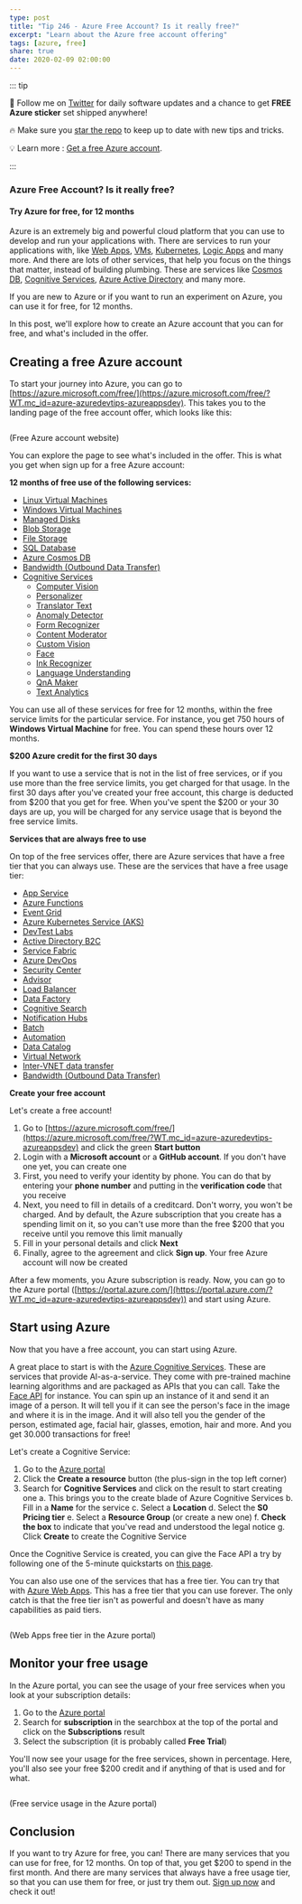 ```yaml
---
type: post
title: "Tip 246 - Azure Free Account? Is it really free?"
excerpt: "Learn about the Azure free account offering"
tags: [azure, free]
share: true
date: 2020-02-09 02:00:00
---
```


::: tip 

:unicorn: Follow me on [Twitter](https://twitter.com/intent/follow?screen_name=mbcrump) for daily software updates and a chance to get **FREE Azure sticker** set shipped anywhere!

:fire: Make sure you [star the repo](http://azuredev.tips?WT.mc_id=azure-azuredevtips-azureappsdev) to keep up to date with new tips and tricks.

:bulb: Learn more : [Get a free Azure account](https://azure.microsoft.com/free/?WT.mc_id=azure-azuredevtips-azureappsdev). 

:::

### Azure Free Account? Is it really free?

#### Try Azure for free, for 12 months

Azure is an extremely big and powerful cloud platform that you can use to develop and run your applications with. There are services to run your applications with, like [Web Apps](https://azure.microsoft.com/services/app-service/web/?WT.mc_id=azure-azuredevtips-azureappsdev), [VMs](https://azure.microsoft.com/services/virtual-machines/?WT.mc_id=azure-azuredevtips-azureappsdev), [Kubernetes](https://azure.microsoft.com/services/kubernetes-service/?WT.mc_id=azure-azuredevtips-azureappsdev), [Logic Apps](https://azure.microsoft.com/services/logic-apps/) and many more. And there are lots of other services, that help you focus on the things that matter, instead of building plumbing. These are services like [Cosmos DB](https://azure.microsoft.com/services/cosmos-db/?WT.mc_id=azure-azuredevtips-azureappsdev), [Cognitive Services](https://azure.microsoft.com/services/cognitive-services/?WT.mc_id=azure-azuredevtips-azureappsdev), [Azure Active Directory](https://azure.microsoft.com/services/active-directory/?WT.mc_id=azure-azuredevtips-azureappsdev) and many more.

If you are new to Azure or if you want to run an experiment on Azure, you can use it for free, for 12 months.

In this post, we'll explore how to create an Azure account that you can for free, and what's included in the offer.

## Creating a free Azure account

To start your journey into Azure, you can go to [https://azure.microsoft.com/free/](https://azure.microsoft.com/free/?WT.mc_id=azure-azuredevtips-azureappsdev). This takes you to the landing page of the free account offer, which looks like this:

<img :src="$withBase('/files/42website.png')">

(Free Azure account website)

You can explore the page to see what's included in the offer. This is what you get when sign up for a free Azure account:

**12 months of free use of the following services:**

 * [Linux Virtual Machines](https://docs.microsoft.com/azure/virtual-machines/linux/?WT.mc_id=docs-azuredevtips-azureappsdev)
 * [Windows Virtual Machines](https://azure.microsoft.com/services/virtual-machines/?WT.mc_id=azure-azuredevtips-azureappsdev)
 * [Managed Disks](https://docs.microsoft.com/azure/virtual-machines/windows/managed-disks-overview?WT.mc_id=docs-azuredevtips-azureappsdev)
 * [Blob Storage](https://azure.microsoft.com/services/storage/blobs/?WT.mc_id=azure-azuredevtips-azureappsdev)
 * [File Storage](https://azure.microsoft.com/services/storage/files/?WT.mc_id=azure-azuredevtips-azureappsdev)
 * [SQL Database](https://docs.microsoft.com/azure/sql-database/?WT.mc_id=docs-azuredevtips-azureappsdev)
 * [Azure Cosmos DB](https://azure.microsoft.com/services/cosmos-db/?WT.mc_id=azure-azuredevtips-azureappsdev)
 * [Bandwidth (Outbound Data Transfer)](https://azure.microsoft.com/pricing/details/bandwidth/?WT.mc_id=azure-azuredevtips-azureappsdev)
 * [Cognitive Services](https://azure.microsoft.com/services/cognitive-services/?WT.mc_id=azure-azuredevtips-azureappsdev)
   * [Computer Vision](https://azure.microsoft.com/services/cognitive-services/computer-vision/?WT.mc_id=azure-azuredevtips-azureappsdev)
   * [Personalizer](https://azure.microsoft.com/services/cognitive-services/personalizer/?WT.mc_id=azure-azuredevtips-azureappsdev)
   * [Translator Text](https://docs.microsoft.com/nl-nl/azure/cognitive-services/translator/?WT.mc_id=docs-azuredevtips-azureappsdev)
   * [Anomaly Detector](https://azure.microsoft.com/services/cognitive-services/anomaly-detector/?WT.mc_id=azure-azuredevtips-azureappsdev)
   * [Form Recognizer](https://azure.microsoft.com/services/cognitive-services/form-recognizer/?WT.mc_id=azure-azuredevtips-azureappsdev)
   * [Content Moderator](https://docs.microsoft.com/azure/cognitive-services/content-moderator/overview?WT.mc_id=docs-azuredevtips-azureappsdev)
   * [Custom Vision](https://azure.microsoft.com/services/cognitive-services/custom-vision-service/?WT.mc_id=azure-azuredevtips-azureappsdev)
   * [Face](https://docs.microsoft.com/azure/cognitive-services/face/overview?WT.mc_id=docs-azuredevtips-azureappsdev)
   * [Ink Recognizer](https://azure.microsoft.com/services/cognitive-services/ink-recognizer/?WT.mc_id=azure-azuredevtips-azureappsdev)
   * [Language Understanding](https://docs.microsoft.com/azure/cognitive-services/luis/what-is-luis?WT.mc_id=docs-azuredevtips-azureappsdev)
   * [QnA Maker](https://azure.microsoft.com/services/cognitive-services/qna-maker/?WT.mc_id=azure-azuredevtips-azureappsdev)
   * [Text Analytics](https://azure.microsoft.com/services/cognitive-services/text-analytics/?WT.mc_id=azure-azuredevtips-azureappsdev)

You can use all of these services for free for 12 months, within the free service limits for the particular service.
For instance, you get 750 hours of **Windows Virtual Machine** for free. You can spend these hours over 12 months.

**\$200 Azure credit for the first 30 days**

If you want to use a service that is not in the list of free services, or if you use more than the free service limits, you get charged for that usage. In the first 30 days after you've created your free account, this charge is deducted from $200 that you get for free. When you've spent the \$200 or your 30 days are up, you will be charged for any service usage that is beyond the free service limits.  

**Services that are always free to use**

On top of the free services offer, there are Azure services that have a free tier that you can always use. These are the services that have a free usage tier:
* [App Service](https://docs.microsoft.com/azure/app-service/?WT.mc_id=docs-azuredevtips-azureappsdev)
* [Azure Functions](https://azure.microsoft.com/services/functions/?WT.mc_id=azure-azuredevtips-azureappsdev)
* [Event Grid](https://azure.microsoft.com/services/event-grid/?WT.mc_id=azure-azuredevtips-azureappsdev)
* [Azure Kubernetes Service (AKS)](https://azure.microsoft.com/services/kubernetes-service/?WT.mc_id=azure-azuredevtips-azureappsdev)
* [DevTest Labs](https://azure.microsoft.com/services/devtest-lab/?WT.mc_id=azure-azuredevtips-azureappsdev)
* [Active Directory B2C](https://docs.microsoft.com/azure/active-directory-b2c/active-directory-b2c-overview?WT.mc_id=docs-azuredevtips-azureappsdev)
* [Service Fabric](https://azure.microsoft.com/services/service-fabric/?WT.mc_id=azure-azuredevtips-azureappsdev)
* [Azure DevOps](https://azure.microsoft.com/services/devops/?WT.mc_id=azure-azuredevtips-azureappsdev)
* [Security Center](https://azure.microsoft.com/services/security-center/?WT.mc_id=azure-azuredevtips-azureappsdev)
* [Advisor](https://azure.microsoft.com/services/advisor/?WT.mc_id=azure-azuredevtips-azureappsdev)
* [Load Balancer](https://docs.microsoft.com/azure/load-balancer/load-balancer-overview?WT.mc_id=docs-azuredevtips-azureappsdev)
* [Data Factory](https://azure.microsoft.com/services/data-factory/?WT.mc_id=azure-azuredevtips-azureappsdev)
* [Cognitive Search](https://azure.microsoft.com/services/search/?WT.mc_id=azure-azuredevtips-azureappsdev)
* [Notification Hubs](https://azure.microsoft.com/services/notification-hubs/?WT.mc_id=azure-azuredevtips-azureappsdev)
* [Batch](https://azure.microsoft.com/services/batch/?WT.mc_id=azure-azuredevtips-azureappsdev)
* [Automation](https://azure.microsoft.com/services/automation/?WT.mc_id=azure-azuredevtips-azureappsdev)
* [Data Catalog](https://azure.microsoft.com/services/data-catalog/?WT.mc_id=azure-azuredevtips-azureappsdev)
* [Virtual Network](https://docs.microsoft.com/azure/virtual-network/virtual-networks-overview?WT.mc_id=docs-azuredevtips-azureappsdev)
* [Inter-VNET data transfer](https://azure.microsoft.com/pricing/details/vpn-gateway/?WT.mc_id=azure-azuredevtips-azureappsdev)
* [Bandwidth (Outbound Data Transfer)](https://azure.microsoft.com/pricing/details/bandwidth/?WT.mc_id=azure-azuredevtips-azureappsdev)

**Create your free account**

Let's create a free account! 
1. Go to [https://azure.microsoft.com/free/](https://azure.microsoft.com/free/?WT.mc_id=azure-azuredevtips-azureappsdev) and click the green **Start button**
2. Login with a **Microsoft account** or a **GitHub account**. If you don't have one yet, you can create one
3. First, you need to verify your identity by phone. You can do that by entering your **phone number** and putting in the **verification code** that you receive
4. Next, you need to fill in details of a creditcard. Don't worry, you won't be charged. And by default, the Azure subscription that you create has a spending limit on it, so you can't use more than the free $200 that you receive until you remove this limit manually
5. Fill in your personal details and click **Next**
6. Finally, agree to the agreement and click **Sign up**. Your free Azure account will now be created

After a few moments, you Azure subscription is ready. Now, you can go to the Azure portal ([https://portal.azure.com/](https://portal.azure.com/?WT.mc_id=azure-azuredevtips-azureappsdev)) and start using Azure. 

## Start using Azure

Now that you have a free account, you can start using Azure. 

A great place to start is with the [Azure Cognitive Services](https://azure.microsoft.com/services/cognitive-services/?WT.mc_id=azure-azuredevtips-azureappsdev). These are services that provide AI-as-a-service. They come with pre-trained machine learning algorithms and are packaged as APIs that you can call. Take the [Face API](https://docs.microsoft.com/azure/cognitive-services/face/overview?WT.mc_id=docs-azuredevtips-azureappsdev) for instance. You can spin up an instance of it and send it an image of a person. It will tell you if it can see the person's face in the image and where it is in the image. And it will also tell you the gender of the person, estimated age, facial hair, glasses, emotion, hair and more. And you get 30.000 transactions for free!

Let's create a Cognitive Service:
1. Go to the [Azure portal](https://portal.azure.com/?WT.mc_id=azure-azuredevtips-azureappsdev)
2. Click the **Create a resource** button (the plus-sign in the top left corner)
3. Search for **Cognitive Services** and click on the result to start creating one
   a. This brings you to the create blade of Azure Cognitive Services
   b. Fill in a **Name** for the service
   c. Select a **Location**
   d. Select the **S0 Pricing tier**
   e. Select a **Resource Group** (or create a new one)
   f. **Check the box** to indicate that you've read and understood the legal notice
   g. Click **Create** to create the Cognitive Service 

Once the Cognitive Service is created, you can give the Face API a try by following one of the 5-minute quickstarts on [this page](https://docs.microsoft.com/azure/cognitive-services/Face/?WT.mc_id=docs-azuredevtips-azureappsdev).

You can also use one of the services that has a free tier. You can try that with [Azure Web Apps](https://azure.microsoft.com/services/app-service/web/?WT.mc_id=azure-azuredevtips-azureappsdev). This has a free tier that you can use forever. The only catch is that the free tier isn't as powerful and doesn't have as many capabilities as paid tiers. 

<img :src="$withBase('/files/42freeappservice.png')">

(Web Apps free tier in the Azure portal)

## Monitor your free usage

In the Azure portal, you can see the usage of your free services when you look at your subscription details:
1. Go to the [Azure portal](https://portal.azure.com/?WT.mc_id=azure-azuredevtips-azureappsdev)
2. Search for **subscription** in the searchbox at the top of the portal and click on the **Subscriptions** result
3. Select the subscription (it is probably called **Free Trial**)

You'll now see your usage for the free services, shown in percentage. Here, you'll also see your free \$200 credit and if anything of that is used and for what.

<img :src="$withBase('/files/42freeservices.png')">

(Free service usage in the Azure portal)

## Conclusion

If you want to try Azure for free, you can! There are many services that you can use for free, for 12 months. On top of that, you get \$200 to spend in the first month. And there are many services that always have a free usage tier, so that you can use them for free, or just try them out. [Sign up now](https://azure.microsoft.com/free/?WT.mc_id=azure-azuredevtips-azureappsdev) and check it out!
